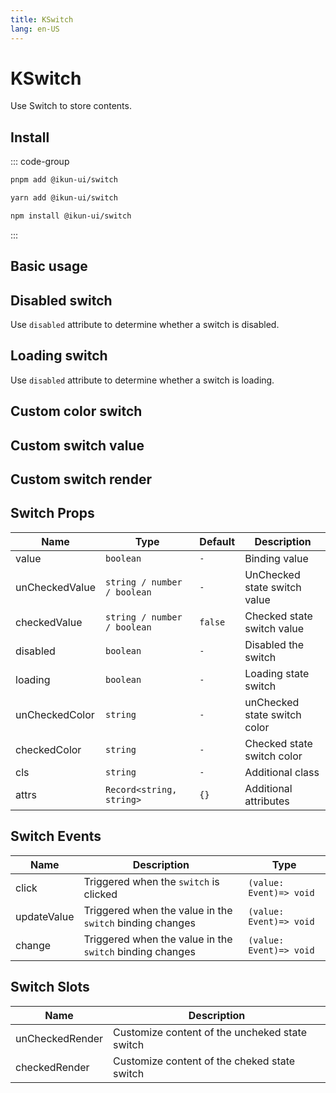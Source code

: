 ```yaml
---
title: KSwitch
lang: en-US
---
```


# KSwitch

Use Switch to store contents.

## Install

::: code-group

```bash [pnpm]
pnpm add @ikun-ui/switch
```

```bash [yarn]
yarn add @ikun-ui/switch
```

```bash [npm]
npm install @ikun-ui/switch
```

:::

## Basic usage

<demo src="../../../../example/switch/basic.svelte" github="Switch"></demo>

## Disabled switch

Use `disabled` attribute to determine whether a switch is disabled.

<demo src="../../../../example/switch/disabled.svelte" github="Switch"></demo>

## Loading switch

Use `disabled` attribute to determine whether a switch is loading.

<demo src="../../../../example/switch/loading.svelte" github="Switch"></demo>

## Custom color switch

<demo src="../../../../example/switch/color.svelte" github="Switch"></demo>

## Custom switch value

<demo src="../../../../example/switch/value.svelte" github="Switch"></demo>

## Custom switch render

<demo src="../../../../example/switch/render.svelte" github="Switch"></demo>

## Switch Props

| Name           | Type                        | Default | Description                  |
| -------------- | --------------------------- | ------- | ---------------------------- |
| value          | `boolean`                   | `-`     | Binding value                |
| unCheckedValue | `string / number / boolean` | `-`     | UnChecked state switch value |
| checkedValue   | `string / number / boolean` | `false` | Checked state switch value   |
| disabled       | `boolean`                   | `-`     | Disabled the switch          |
| loading        | `boolean`                   | `-`     | Loading state switch         |
| unCheckedColor | `string`                    | `-`     | unChecked state switch color |
| checkedColor   | `string`                    | `-`     | Checked state switch color   |
| cls            | `string`                    | `-`     | Additional class             |
| attrs          | `Record<string, string>`    | `{}`    | Additional attributes        |

## Switch Events

| Name        | Description                                              | Type                    |
| ----------- | -------------------------------------------------------- | ----------------------- |
| click       | Triggered when the `switch` is clicked                   | `(value: Event)=> void` |
| updateValue | Triggered when the value in the `switch` binding changes | `(value: Event)=> void` |
| change      | Triggered when the value in the `switch` binding changes | `(value: Event)=> void` |

## Switch Slots

| Name            | Description                                    |
| --------------- | ---------------------------------------------- |
| unCheckedRender | Customize content of the uncheked state switch |
| checkedRender   | Customize content of the cheked state switch   |
